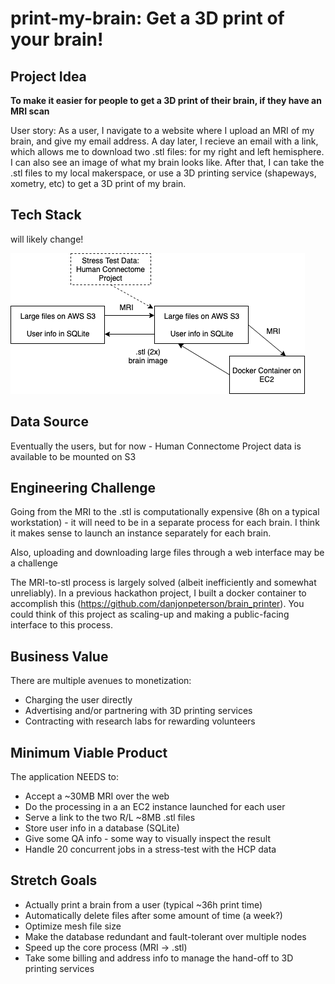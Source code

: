 # print-my-brain: Get a 3D print of your brain!

## Project Idea

**To make it easier for people to get a 3D print of their brain, if they have an MRI scan**

User story: As a user, I navigate to a website where I upload an MRI of my brain, and give my email address. A day later, I recieve an email with a link, which allows me to download two .stl files: for my right and left hemisphere. I can also see an image of what my brain looks like. After that, I can take the .stl files to my local makerspace, or use a 3D printing service (shapeways, xometry, etc)  to get a 3D print of my brain.

## Tech Stack
will likely change!

![tech_stack](tech_stack.png)

## Data Source

Eventually the users, but for now - Human Connectome Project data is available to be mounted on S3

## Engineering Challenge

Going from the MRI to the .stl is computationally expensive (8h on a typical workstation) - it will need to be in a separate process for each brain. I think it makes sense to launch an instance separately for each brain.

Also, uploading and downloading large files through a web interface may be a challenge

The MRI-to-stl process is largely solved (albeit inefficiently and somewhat unreliably). In a previous hackathon project, I built a docker container to accomplish this (https://github.com/danjonpeterson/brain_printer). You could think of this project as scaling-up and making a public-facing interface to this process.

## Business Value

There are multiple avenues to monetization:  

- Charging the user directly  
- Advertising and/or partnering with 3D printing services  
- Contracting with research labs for rewarding volunteers

## Minimum Viable Product

The application NEEDS to:

- Accept a ~30MB MRI over the web 
- Do the processing in a an EC2 instance launched for each user  
- Serve a link to the two R/L ~8MB .stl files
- Store user info in a database (SQLite)
- Give some QA info - some way to visually inspect the result
- Handle 20 concurrent jobs in a stress-test with the HCP data

## Stretch Goals

- Actually print a brain from a user (typical ~36h print time)
- Automatically delete files after some amount of time (a week?)
- Optimize mesh file size
- Make the database redundant and fault-tolerant over multiple nodes
- Speed up the core process (MRI -> .stl)
- Take some billing and address info to manage the hand-off to 3D printing services
